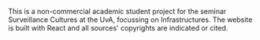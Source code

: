 This is a non-commercial academic student project for the seminar Surveillance Cultures at the UvA, focussing on Infrastructures.
The website is built with React and all sources' copyrights are indicated or cited. 

